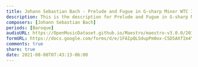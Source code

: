```yaml
---
title: Johann Sebastian Bach - Prelude and Fugue in G-sharp Minor WTC II BWV 887 (1)
description: This is the description for Prelude and Fugue in G-sharp Minor WTC II BWV 887 by Johann Sebastian Bach
composers: [Johann Sebastian Bach]
periods: [Baroque]
audioURL: https://OpenMusicDataset.github.io/Maestro/maestro-v3.0.0/2015/MIDI-Unprocessed_R1_D1-1-8_mid--AUDIO-from_mp3_03_R1_2015_wav--1.midi
formURL: https://docs.google.com/forms/d/e/1FAIpQLSdupPm0ox-CSD5AXfIm4Y6FFuDMs0E4AJxY6P4xOkTGKxK9Jg/viewform
comments: true
share: true
date: 2021-08-08T07:43:13-06:00
---
```

